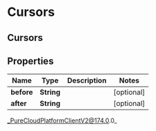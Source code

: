 # Cursors

## Cursors

## Properties

|Name | Type | Description | Notes|
|------------ | ------------- | ------------- | -------------|
| **before** | **String** |  | [optional] |
| **after** | **String** |  | [optional] |



_PureCloudPlatformClientV2@174.0.0_
